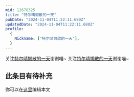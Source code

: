 ```yaml
---
mid: 12678325
title: "特尔晴懒散的一天"
pubDate: "2024-11-04T11:22:11.680Z"
updatedDate: "2024-11-04T11:22:11.680Z"
profile:
  {
    Nickname: ["特尔晴懒散的一天"],
  }
---
```


关注[特尔晴懒散的一天](https://space.bilibili.com/12678325)谢谢喵~ 关注[特尔晴懒散的一天](https://space.bilibili.com/12678325)谢谢喵~

## 此条目有待补充
你可以在[这里](https://github.com/Yuhanawa/VTuber.ICU/edit/master/src/content/v/特尔晴懒散的一天/index.md)编辑本文
